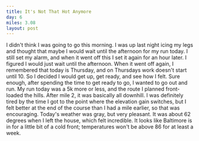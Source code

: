```yaml
---
title: It's Not That Hot Anymore
day: 6
miles: 3.08
layout: post
---
```


I didn't think I was going to go this morning. I was up last night icing my legs and thought that maybe I would wait until the afternoon for my run today. I still set my alarm, and when it went off this I set it again for an hour later. I figured I would just wait until the afternoon. When it went off again, I remembered that today is Thursday, and on Thursdays work doesn't start until 10. So I decided I would get up, get ready, and see how I felt. Sure enough, after spending the time to get ready to go, I wanted to go out and run. My run today was a 5k more or less, and the route I planned front-loaded the hills. After mile 2, it was basically all downhill. I was definitely tired by the time I got to the point where the elevation gain switches, but I felt better at the end of the course than I had a mile earlier, so that was encouraging. Today's weather was gray, but very pleasant. It was about 62 degrees when I left the house, which felt incredible. It looks like Baltimore is in for a little bit of a cold front; temperatures won't be above 86 for at least a week.